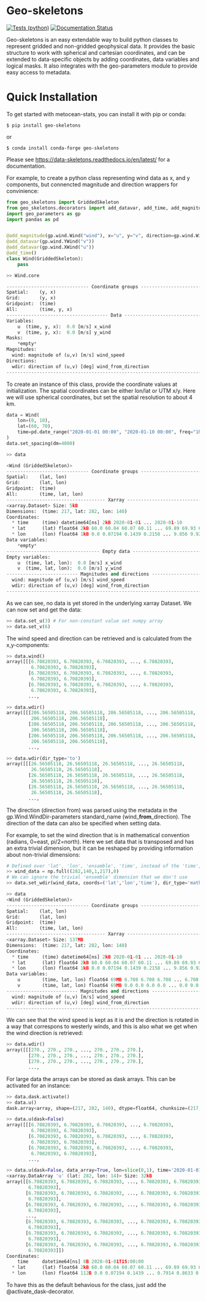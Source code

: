 # Geo-skeletons
[![Tests (python)](https://github.com/bjorkqvi/skeletons/actions/workflows/tests.yml/badge.svg)](https://github.com/bjorkqvi/skeletons/actions/workflows/tests.yml)
[![Documentation Status](https://readthedocs.org/projects/data-skeletons/badge/?version=latest)](https://readthedocs.org/projects/data-skeletons/badge/?version=latest)	

Geo-skeletons is an easy extendable way to build python classes to represent gridded and non-gridded geophysical data. It provides the basic structure to work with spherical and cartesian coordinates, and can be extended to data-specific objects by adding coordinates, data variables and logical masks. It also integrates with the geo-parameters module to provide easy access to metadata.

# Quick Installation

To get started with metocean-stats, you can install it with pip or conda:

```shell
$ pip install geo-skeletons 
```

or

```shell
$ conda install conda-forge geo-skeletons
```

Please see https://data-skeletons.readthedocs.io/en/latest/ for a documentation.

For example, to create a python class representing wind data as x, and y components, but connencted magnitude and direction wrappers for convinience:
```python
from geo_skeletons import GriddedSkeleton
from geo_skeletons.decorators import add_datavar, add_time, add_magnitude
import geo_parameters as gp
import pandas as pd


@add_magnitude(gp.wind.Wind("wind"), x="u", y="v", direction=gp.wind.WindDir("wdir"))
@add_datavar(gp.wind.YWind("v"))
@add_datavar(gp.wind.XWind("u"))
@add_time()
class Wind(GriddedSkeleton):
    pass

>> Wind.core

------------------------------ Coordinate groups -------------------------------
Spatial:    (y, x)
Grid:       (y, x)
Gridpoint:  (time)
All:        (time, y, x)
------------------------------------- Data -------------------------------------
Variables:
    u  (time, y, x):  0.0 [m/s] x_wind
    v  (time, y, x):  0.0 [m/s] y_wind
Masks:
    *empty*
Magnitudes:
  wind: magnitude of (u,v) [m/s] wind_speed
Directions:
  wdir: direction of (u,v) [deg] wind_from_direction
--------------------------------------------------------------------------------
```
To create an instance of this class, provide the coordinate values at initialization. The spatial coordinates can be either lon/lat or UTM x/y. Here we will use spherical coordinates, but set the spatial resolution to about 4 km.

```python
data = Wind(
    lon=(0, 10),
    lat=(60, 70),
    time=pd.date_range("2020-01-01 00:00", "2020-01-10 00:00", freq="1h"),
)
data.set_spacing(dm=4000)

>> data

<Wind (GriddedSkeleton)>
------------------------------ Coordinate groups -------------------------------
Spatial:    (lat, lon)
Grid:       (lat, lon)
Gridpoint:  (time)
All:        (time, lat, lon)
------------------------------------ Xarray ------------------------------------
<xarray.Dataset> Size: 5kB
Dimensions:  (time: 217, lat: 282, lon: 140)
Coordinates:
  * time     (time) datetime64[ns] 2kB 2020-01-01 ... 2020-01-10
  * lat      (lat) float64 2kB 60.0 60.04 60.07 60.11 ... 69.89 69.93 69.96 70.0
  * lon      (lon) float64 1kB 0.0 0.07194 0.1439 0.2158 ... 9.856 9.928 10.0
Data variables:
    *empty*
---------------------------------- Empty data ----------------------------------
Empty variables:
    u  (time, lat, lon):  0.0 [m/s] x_wind
    v  (time, lat, lon):  0.0 [m/s] y_wind
-------------------------- Magnitudes and directions ---------------------------
  wind: magnitude of (u,v) [m/s] wind_speed
  wdir: direction of (u,v) [deg] wind_from_direction
--------------------------------------------------------------------------------
```

As we can see, no data is yet stored in the underlying xarray Dataset. We can now set and get the data:
```python
>> data.set_u(3) # For non-constant value set numpy array
>> data.set_v(6)
```

The wind speed and direction can be retrieved and is calculated from the x,y-components:
```python
>> data.wind()
array([[[6.70820393, 6.70820393, 6.70820393, ..., 6.70820393,
         6.70820393, 6.70820393],
        [6.70820393, 6.70820393, 6.70820393, ..., 6.70820393,
         6.70820393, 6.70820393],
        [6.70820393, 6.70820393, 6.70820393, ..., 6.70820393,
         6.70820393, 6.70820393],
        ...,

>> data.wdir()
array([[[206.56505118, 206.56505118, 206.56505118, ..., 206.56505118,
         206.56505118, 206.56505118],
        [206.56505118, 206.56505118, 206.56505118, ..., 206.56505118,
         206.56505118, 206.56505118],
        [206.56505118, 206.56505118, 206.56505118, ..., 206.56505118,
         206.56505118, 206.56505118],
        ...,

>> data.wdir(dir_type='to')
array([[[26.56505118, 26.56505118, 26.56505118, ..., 26.56505118,
         26.56505118, 26.56505118],
        [26.56505118, 26.56505118, 26.56505118, ..., 26.56505118,
         26.56505118, 26.56505118],
        [26.56505118, 26.56505118, 26.56505118, ..., 26.56505118,
         26.56505118, 26.56505118],
        ...,
```

The direction (direction from) was parsed using the metadata in the gp.Wind.WindDir-parameters standard_name (wind_**from**_direction). The direction of the data can also be specified when setting data. 

For example, to set the wind direction that is in mathematical convention (radians, 0=east, pi/2=north). Here we set data that is transposed and has an extra trivial dimension, but it can be reshaped by providing information about non-trivial dimensions:
```python
# Defined over 'lat', 'lon', 'ensamble', 'time', instead of the 'time','lat','lon' that we want.
>> wind_data = np.full((282,140,1,217),0)
# We can ignore the trivial 'ensemble' dimension that we don't use
>> data.set_wdir(wind_data, coords=('lat','lon','time'), dir_type='math')

>> data
<Wind (GriddedSkeleton)>
------------------------------ Coordinate groups -------------------------------
Spatial:    (lat, lon)
Grid:       (lat, lon)
Gridpoint:  (time)
All:        (time, lat, lon)
------------------------------------ Xarray ------------------------------------
<xarray.Dataset> Size: 137MB
Dimensions:  (time: 217, lat: 282, lon: 140)
Coordinates:
  * time     (time) datetime64[ns] 2kB 2020-01-01 ... 2020-01-10
  * lat      (lat) float64 2kB 60.0 60.04 60.07 60.11 ... 69.89 69.93 69.96 70.0
  * lon      (lon) float64 1kB 0.0 0.07194 0.1439 0.2158 ... 9.856 9.928 10.0
Data variables:
    u        (time, lat, lon) float64 69MB 6.708 6.708 6.708 ... 6.708 6.708
    v        (time, lat, lon) float64 69MB 0.0 0.0 0.0 0.0 ... 0.0 0.0 0.0 0.0
-------------------------- Magnitudes and directions ---------------------------
  wind: magnitude of (u,v) [m/s] wind_speed
  wdir: direction of (u,v) [deg] wind_from_direction
--------------------------------------------------------------------------------
```

We can see that the wind speed is kept as it is and the direction is rotated in a way that correspons to westerly winds, and this is also what we get when the wind direction is retrieved:
```python
>> data.wdir()
array([[[270., 270., 270., ..., 270., 270., 270.],
        [270., 270., 270., ..., 270., 270., 270.],
        [270., 270., 270., ..., 270., 270., 270.],
        ...,
```
For large data the arrays can be stored as dask arrays. This can be activated for an instance:

```python
>> data.dask.activate()
>> data.u()
dask.array<array, shape=(217, 282, 140), dtype=float64, chunksize=(217, 282, 140), chunktype=numpy.ndarray>

>> data.u(dask=False)
array([[[6.70820393, 6.70820393, 6.70820393, ..., 6.70820393,
         6.70820393, 6.70820393],
        [6.70820393, 6.70820393, 6.70820393, ..., 6.70820393,
         6.70820393, 6.70820393],
        [6.70820393, 6.70820393, 6.70820393, ..., 6.70820393,
         6.70820393, 6.70820393],
        ...,

>> data.u(dask=False, data_array=True, lon=slice(0,1), time='2020-01-01 15:00')
<xarray.DataArray 'u' (lat: 282, lon: 14)> Size: 32kB
array([[6.70820393, 6.70820393, 6.70820393, ..., 6.70820393, 6.70820393,
        6.70820393],
       [6.70820393, 6.70820393, 6.70820393, ..., 6.70820393, 6.70820393,
        6.70820393],
       [6.70820393, 6.70820393, 6.70820393, ..., 6.70820393, 6.70820393,
        6.70820393],
       ...,
       [6.70820393, 6.70820393, 6.70820393, ..., 6.70820393, 6.70820393,
        6.70820393],
       [6.70820393, 6.70820393, 6.70820393, ..., 6.70820393, 6.70820393,
        6.70820393],
       [6.70820393, 6.70820393, 6.70820393, ..., 6.70820393, 6.70820393,
        6.70820393]])
Coordinates:
    time     datetime64[ns] 8B 2020-01-01T15:00:00
  * lat      (lat) float64 2kB 60.0 60.04 60.07 60.11 ... 69.89 69.93 69.96 70.0
  * lon      (lon) float64 112B 0.0 0.07194 0.1439 ... 0.7914 0.8633 0.9353
```

To have this as the default behavious for the class, just add the @activate_dask-decorator.
